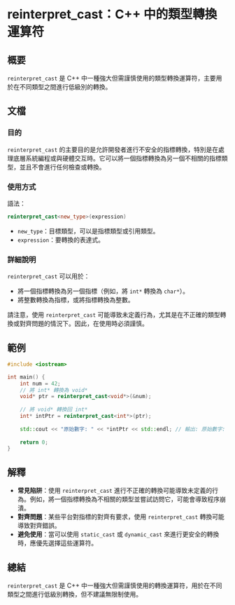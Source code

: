 <!--
Meta Description: # reinterpret_cast：C++ 中的類型轉換運算符 ## 概要 `reinterpret_cast` 是 C++ 中一種強大但需謹慎使用的類型轉換運算符，主要用於在不同類型之間進行低級別的轉換。 ## 文檔 ### 目的 `reinterpret_cast` 的主要目的是允許開發者進行...
Meta Keywords: reinterpret_cast, int, void, cpp, new_type
-->

# reinterpret_cast：C++ 中的類型轉換運算符

## 概要
`reinterpret_cast` 是 C++ 中一種強大但需謹慎使用的類型轉換運算符，主要用於在不同類型之間進行低級別的轉換。

## 文檔
### 目的
`reinterpret_cast` 的主要目的是允許開發者進行不安全的指標轉換，特別是在處理底層系統編程或與硬體交互時。它可以將一個指標轉換為另一個不相關的指標類型，並且不會進行任何檢查或轉換。

### 使用方式
語法：
```cpp
reinterpret_cast<new_type>(expression)
```
- `new_type`：目標類型，可以是指標類型或引用類型。
- `expression`：要轉換的表達式。

### 詳細說明
`reinterpret_cast` 可以用於：
- 將一個指標轉換為另一個指標（例如，將 `int*` 轉換為 `char*`）。
- 將整數轉換為指標，或將指標轉換為整數。

請注意，使用 `reinterpret_cast` 可能導致未定義行為，尤其是在不正確的類型轉換或對齊問題的情況下。因此，在使用時必須謹慎。

## 範例
```cpp
#include <iostream>

int main() {
    int num = 42;
    // 將 int* 轉換為 void*
    void* ptr = reinterpret_cast<void*>(&num);
    
    // 將 void* 轉換回 int*
    int* intPtr = reinterpret_cast<int*>(ptr);
    
    std::cout << "原始數字: " << *intPtr << std::endl; // 輸出: 原始數字: 42
    
    return 0;
}
```

## 解釋
- **常見陷阱**：使用 `reinterpret_cast` 進行不正確的轉換可能導致未定義的行為。例如，將一個指標轉換為不相關的類型並嘗試訪問它，可能會導致程序崩潰。
- **對齊問題**：某些平台對指標的對齊有要求，使用 `reinterpret_cast` 轉換可能導致對齊錯誤。
- **避免使用**：當可以使用 `static_cast` 或 `dynamic_cast` 來進行更安全的轉換時，應優先選擇這些運算符。

## 總結
`reinterpret_cast` 是 C++ 中一種強大但需謹慎使用的轉換運算符，用於在不同類型之間進行低級別轉換，但不建議無限制使用。